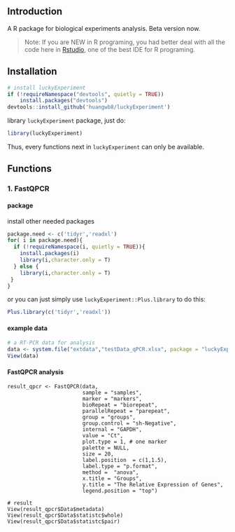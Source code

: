 ## Introduction

A R package for biological experiments analysis. Beta version now.

> Note: If you are NEW in R programing, you had better deal with all the code here in [Rstudio](https://rstudio.com/products/rstudio/), one of the best IDE for R programing. 

## Installation

```R
# install luckyExperiment
if (!requireNamespace("devtools", quietly = TRUE))
    install.packages("devtools")
devtools::install_github('huangwb8/luckyExperiment')
```

library `luckyExperiment` package, just do: 

```R
library(luckyExperiment)
```

Thus, every functions next in `luckyExperiment` can only be available.

## Functions

### 1. FastQPCR

#### package

install other needed packages

```R
package.need <- c('tidyr','readxl')
for( i in package.need){
  if (!requireNamespace(i, quietly = TRUE)){
    install.packages(i)
    library(i,character.only = T)
  } else {
    library(i,character.only = T)
 }
} 
```

or you can just simply use `luckyExperiment::Plus.library` to do this:

```R
Plus.library(c('tidyr','readxl'))
```

#### example data

```R
# a RT-PCR data for analysis
data <- system.file("extdata","testData_qPCR.xlsx", package = "luckyExperiment") %>% read_xlsx %>% as.data.frame
View(data)
```

#### FastQPCR analysis

```{r}
result_qpcr <- FastQPCR(data,
                        sample = "samples", 
                        marker = "markers",
                        bioRepeat = "biorepeat", 
                        parallelRepeat = "parepeat",
                        group = "groups", 
                        group.control = "sh-Negative", 
                        internal = "GAPDH",
                        value = "Ct", 
                        plot.type = 1, # one marker
                        palette = NULL,
                        size = 20, 
                        label.position  = c(1,1.5),
                        label.type = "p.format",
                        method =  "anova",
                        x.title = "Groups", 
                        y.title = "The Relative Expression of Genes",
                        legend.position = "top")

# result
View(result_qpcr$Data$metadata)
View(result_qpcr$Data$statistc$whole)
View(result_qpcr$Data$statistc$pair) 
```